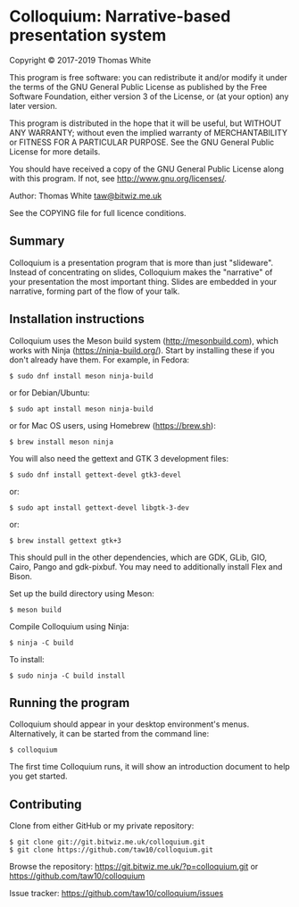 Colloquium: Narrative-based presentation system
===============================================

Copyright © 2017-2019 Thomas White

This program is free software: you can redistribute it and/or modify
it under the terms of the GNU General Public License as published by
the Free Software Foundation, either version 3 of the License, or
(at your option) any later version.

This program is distributed in the hope that it will be useful,
but WITHOUT ANY WARRANTY; without even the implied warranty of
MERCHANTABILITY or FITNESS FOR A PARTICULAR PURPOSE.  See the
GNU General Public License for more details.

You should have received a copy of the GNU General Public License
along with this program.  If not, see <http://www.gnu.org/licenses/>.

Author: Thomas White <taw@bitwiz.me.uk>

See the COPYING file for full licence conditions.

Summary
-------

Colloquium is a presentation program that is more than just "slideware".
Instead of concentrating on slides, Colloquium makes the "narrative" of your
presentation the most important thing.  Slides are embedded in your narrative,
forming part of the flow of your talk.


Installation instructions
-------------------------

Colloquium uses the Meson build system (http://mesonbuild.com), which works
with Ninja (https://ninja-build.org/).  Start by installing these if you don't
already have them.  For example, in Fedora:

    $ sudo dnf install meson ninja-build

or for Debian/Ubuntu:

    $ sudo apt install meson ninja-build

or for Mac OS users, using Homebrew (https://brew.sh):

    $ brew install meson ninja

You will also need the gettext and GTK 3 development files:

    $ sudo dnf install gettext-devel gtk3-devel

or:

    $ sudo apt install gettext-devel libgtk-3-dev

or:

    $ brew install gettext gtk+3

This should pull in the other dependencies, which are GDK, GLib, GIO, Cairo,
Pango and gdk-pixbuf.  You may need to additionally install Flex and Bison.

Set up the build directory using Meson:

    $ meson build

Compile Colloquium using Ninja:

    $ ninja -C build

To install:

    $ sudo ninja -C build install


Running the program
-------------------

Colloquium should appear in your desktop environment's menus.  Alternatively,
it can be started from the command line:

    $ colloquium

The first time Colloquium runs, it will show an introduction document to help
you get started.


Contributing
------------

Clone from either GitHub or my private repository:

    $ git clone git://git.bitwiz.me.uk/colloquium.git
    $ git clone https://github.com/taw10/colloquium.git

Browse the repository:  https://git.bitwiz.me.uk/?p=colloquium.git or https://github.com/taw10/colloquium

Issue tracker:  https://github.com/taw10/colloquium/issues

